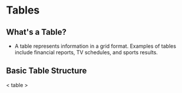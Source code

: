 # Tables #
## What's a Table? ##

- A table represents information in a grid format. Examples of tables include financial reports, TV schedules, and sports results.

## Basic Table Structure ##
< table >
